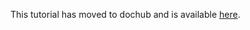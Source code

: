 This tutorial has moved to dochub and is available [here](https://djs.deshaw.com/learn/getting-started/djs-application-internals).
